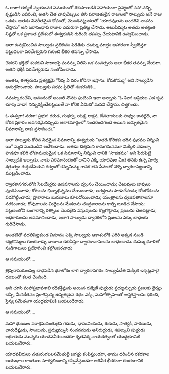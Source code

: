 ﻿ఓ రాజా! రుక్మిణీ స్వయంవర సమయంలో శిశుపాలుడికి సహాయంగా సైన్యంతో సహా వచ్చి, కృష్ణుడిని ఎదిరించి, అతని చేత చావుదెబ్బలు తిని పరాజితులైన రాజులలో సాల్వుడు అనే రాజు ఒకడు. అతడు విపరీతమైన కోపంతో, మొండిపట్టుదలతో “యాదవులను అందరిని నాశనం చేస్తాను” అని జరాసంధాది రాజుల ఎదురుగా ప్రతిజ్ఞ చేసాడు. అటుపిమ్మట అతడు అత్యంత నిష్ఠతో ఒక ప్రశాంత ప్రదేశంలో ఈశ్వరుడిని గురించి తపస్సు చేయటానికి ఉపక్రమించాడు. 

అలా ఉపక్రమించిన సాల్వుడు ప్రతిదినం పిడికెడు దుమ్ము మాత్రం ఆహారంగా స్వీకరిస్తూ పట్టుదలగా పరమేశ్వరుని గురించి భీకర తపస్సు చేసాడు. 

చెదరని భక్తితో శంకరుని పాదాలపై మనస్సు నిలిపి ఒక సంవత్సరం అలా భీకర తపస్సు చేయగా. అతని భక్తికి పరమేశ్వరుడు సంతోషించాడు. 

అంతట, ఈశ్వరుడు ప్రత్యక్షమై “నీవు ఏ వరం కోరినా ఇస్తాను. కోరుకొమ్ము” అని సాల్వుడిని అనుగ్రహించాడు. సాల్వుడు పరమ ప్రీతితో శంకరుడికి... 

నమస్కారంచేసి, ఆనందంతో అంజలి నొసట ఘటించి ఇలా అన్నాడు “ఓ శివా! ఆశ్రితుల ఎడ కృప చూపు వాడా! నన్నురక్షించేటట్లయితే నా కోరిక ఏమిటో మనవి చేస్తాను. చిత్తగించు. 

ఓ ఈశ్వరా! వరదా! ప్రభూ! గరుడ, గంధర్వ, యక్ష, రాక్షస, దేవతాదులకు సాధ్యం కానట్టిది, నా కోరిక ప్రకారం అవసరమైనప్పుడు ఆకాశమార్గంలో సంచరించగలది అయిన అద్భుతమైన విమానాన్ని నాకు ప్రసాదించు.” 

అలా సాల్వుడు కోరిన విధమైన విమానాన్ని ఈశ్వరుడు “అతడి కోరికకు తగిన పురము నిర్మించి యి” మ్మని మయుడిని ఆదేశించాడు. అతడు చిత్తమని కామగమనమూ మిక్కిలి వెడల్పూ పొడవూ కలిగి లోహమయమైన ఒక విమానాన్ని నిర్మించి దానికి “సౌభకము” అని పేరుపెట్టి సాల్వుడికి ఇచ్చాడు. వాడు పరమానందంతో దానిని ఎక్కి యాదవుల మీద తనకు ఉన్న పూర్వ శత్రుత్వం గుర్తుచేసుకుని గర్వంతో కన్నుమిన్ను గానక తన సేనలతో వెళ్ళి ద్వారకాపట్టణాన్ని ముట్టడించాడు. 

ద్వారకానగరంలోని సెలయేర్లను ఉపవనాలను ధ్వంసం చేయించాడు; చెఱువులు బావులు పూడిపించాడు; కోటలను ఛిన్నాభిన్నము చేయించాడు; అగడ్తలను పాడుచేసాడు; కోటగోడలను పడగొట్టించాడు; ప్రాకారాలు బురుజులు కూలదోయించాడు; యంత్రాలను ధ్వజపతాకాలనూ నరకించాడు; గోపురాలను మిద్దెలను మేడలను చంద్రశాలలను కాల్చి బూడిద చేసాడు; పట్టణంలోని బంగారాన్ని రత్నాలు మొదలైన వస్తువులను కొల్లగొట్టాడు; ప్రజలను చెఱపట్టాడు; అధికారులను అవమానించాడు; ఇలాగ సాల్వుడు ద్వారకలోని ప్రజలను పెక్కు బాధలకు గురిచేసాడు. 

అంతటితో వదలిపెట్టకుండ విమానం ఎక్కి సాల్వుడు ఆకాశంలోకి ఎగిరి అక్కడ నుండి చెట్లకొమ్మలు గులకరాళ్ళు బాణాలు కురిపిస్తూ ద్వారకావాసులను బాధించాడు. దుమ్ము ధూళితో సుడిగాలులు ప్రయోగించి కల్లోలపరచాడు 

ఆ సమయంలో.... 

త్రిపురాసురులవల్ల బాధపడిన భూలోకం లాగ ద్వారకానగరం సాల్వుడిచేత మిక్కిలి ఇక్కట్లపాలై దుఃఖంతో కలత చెందింది. 

అది చూసి మహాప్రభావశాలి రథికశ్రేష్ఠుడు అయిన రుక్మిణీ పుత్రుడు ప్రద్యుమ్నుడు ప్రజలకు ధైర్యం చెప్పి, మీనకేతనం ప్రకాశిస్తున్న ఉన్నతమైన రథం ఎక్కి, మహోత్సాహంతో అస్త్రశస్త్రాలను ధరించి, సైన్య సమేతంగా యుద్ధభూమికి బయలుదేరాడు. 

ఆ సమయంలో.... 

మహా భుజబల పరాక్రమవంతులైన గదుడు, భానువిందుడు, శుకుడు, సాత్యకి, సారణుడు, చారుదేష్ణుడు, సాంబుడు, ప్రద్యుమ్నుని నందననుడు అనిరుద్ధుడు, శఫల్కుని పుత్రుడు అక్రూరుడు మున్నగు యాదవవీరులందరూ కృతవర్మ నాయకత్వంతో యుద్ధభూమికి బయలుదేరారు. 

యాదవవీరులు చతురంగబలసమేతులై జగత్తు కంపిస్తుండగా, తాము ధరించిన రకరకాల ఆయుధాల కాంతులు సూర్యబింబాన్ని కప్పివేస్తుండగా అరివీర భీకరంగా రణరంగానికి బయలుదేరారు. 

